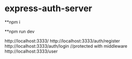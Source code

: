 # express-auth-server
 
**npm i 

**npm run dev

http://localhost:3333/
http://localhost:3333/auth/register
http://localhost:3333/auth/login
//protected with middleware 
http://localhost:3333/user

